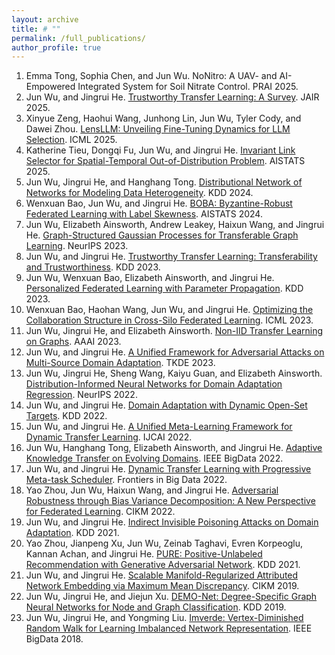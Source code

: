 ```yaml
---
layout: archive
title: # ""
permalink: /full_publications/
author_profile: true
---
```


1. Emma Tong, Sophia Chen, and Jun Wu. NoNitro: A UAV- and AI-Empowered Integrated System for Soil Nitrate Control. PRAI 2025.
1. Jun Wu, and Jingrui He. [Trustworthy Transfer Learning: A Survey](https://arxiv.org/abs/2412.14116). JAIR 2025.
1. Xinyue Zeng, Haohui Wang, Junhong Lin, Jun Wu, Tyler Cody, and Dawei Zhou. [LensLLM: Unveiling Fine-Tuning Dynamics for LLM Selection](https://proceedings.mlr.press/v267/zeng25g.html). ICML 2025.
1. Katherine Tieu, Dongqi Fu, Jun Wu, and Jingrui He. [Invariant Link Selector for Spatial-Temporal Out-of-Distribution Problem](https://proceedings.mlr.press/v258/tieu25a.html). AISTATS 2025.
1. Jun Wu, Jingrui He, and Hanghang Tong. [Distributional Network of Networks for Modeling Data Heterogeneity](https://dl.acm.org/doi/abs/10.1145/3637528.3671994). KDD 2024.
1. Wenxuan Bao, Jun Wu, and Jingrui He. [BOBA: Byzantine-Robust Federated Learning with Label Skewness](https://proceedings.mlr.press/v238/bao24a.html). AISTATS 2024.
1. Jun Wu, Elizabeth Ainsworth, Andrew Leakey, Haixun Wang, and Jingrui He. [Graph-Structured Gaussian Processes for Transferable Graph Learning](https://proceedings.neurips.cc/paper_files/paper/2023/hash/9f7f2f57d8eaf44b2f09020f64ff6d96-Abstract-Conference.html). NeurIPS 2023.
1. Jun Wu, and Jingrui He. [Trustworthy Transfer Learning: Transferability and Trustworthiness](https://dl.acm.org/doi/10.1145/3580305.3599576). KDD 2023.
1. Jun Wu, Wenxuan Bao, Elizabeth Ainsworth, and Jingrui He. [Personalized Federated Learning with Parameter Propagation](https://dl.acm.org/doi/10.1145/3580305.3599464). KDD 2023.
1. Wenxuan Bao, Haohan Wang, Jun Wu, and Jingrui He. [Optimizing the Collaboration Structure in Cross-Silo Federated Learning](https://proceedings.mlr.press/v202/bao23b.html). ICML 2023.
1. Jun Wu, Jingrui He, and Elizabeth Ainsworth. [Non-IID Transfer Learning on Graphs](https://ojs.aaai.org/index.php/AAAI/article/view/26231). AAAI 2023.
1. Jun Wu, and Jingrui He. [A Unified Framework for Adversarial Attacks on Multi-Source Domain Adaptation](https://ieeexplore.ieee.org/document/9994047). TKDE 2023.
1. Jun Wu, Jingrui He, Sheng Wang, Kaiyu Guan, and Elizabeth Ainsworth. [Distribution-Informed Neural Networks for Domain Adaptation Regression](https://proceedings.neurips.cc/paper_files/paper/2022/hash/410bbba8388369d8bb5875544d1d4428-Abstract-Conference.html). NeurIPS 2022.
1. Jun Wu, and Jingrui He. [Domain Adaptation with Dynamic Open-Set Targets](https://dl.acm.org/doi/abs/10.1145/3534678.3539235). KDD 2022.
1. Jun Wu, and Jingrui He. [A Unified Meta-Learning Framework for Dynamic Transfer Learning](https://www.ijcai.org/proceedings/2022/496). IJCAI 2022.
1. Jun Wu, Hanghang Tong, Elizabeth Ainsworth, and Jingrui He. [Adaptive Knowledge Transfer on Evolving Domains](https://ieeexplore.ieee.org/document/10020944). IEEE BigData 2022.
1. Jun Wu, and Jingrui He. [Dynamic Transfer Learning with Progressive Meta-task Scheduler](https://www.frontiersin.org/journals/big-data/articles/10.3389/fdata.2022.1052972/full). Frontiers in Big Data 2022.
1. Yao Zhou, Jun Wu, Haixun Wang, and Jingrui He. [Adversarial Robustness through Bias Variance Decomposition: A New Perspective for Federated Learning](https://dl.acm.org/doi/10.1145/3511808.3557232). CIKM 2022.
1. Jun Wu, and Jingrui He. [Indirect Invisible Poisoning Attacks on Domain Adaptation](https://dl.acm.org/doi/10.1145/3447548.3467214). KDD 2021.
1. Yao Zhou, Jianpeng Xu, Jun Wu, Zeinab Taghavi, Evren Korpeoglu, Kannan Achan, and Jingrui He. [PURE: Positive-Unlabeled Recommendation with Generative Adversarial Network](https://dl.acm.org/doi/10.1145/3447548.3467234). KDD 2021.
1. Jun Wu, and Jingrui He. [Scalable Manifold-Regularized Attributed Network Embedding via Maximum Mean Discrepancy](https://dl.acm.org/doi/10.1145/3357384.3358091). CIKM 2019.
1. Jun Wu, Jingrui He, and Jiejun Xu. [DEMO-Net: Degree-Specific Graph Neural Networks for Node and Graph Classification](https://dl.acm.org/doi/10.1145/3292500.3330950). KDD 2019.
1. Jun Wu, Jingrui He, and Yongming Liu. [Imverde: Vertex-Diminished Random Walk for Learning Imbalanced Network Representation](https://ieeexplore.ieee.org/document/8622603). IEEE BigData 2018.
